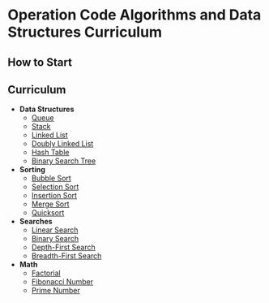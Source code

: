 # Operation Code Algorithms and Data Structures Curriculum

## How to Start

## Curriculum

- **Data Structures**
  - [Queue](src/data-structures/queue)
  - [Stack](src/data-structures/stack)
  - [Linked List](src/data-structures/linked-list)
  - [Doubly Linked List](src/data-structures/doubly-linked-list)
  - [Hash Table](src/data-structures/hash-table)
  - [Binary Search Tree](src/data-structures/tree/binary-search-tree)
- **Sorting**
  - [Bubble Sort](src/algorithms/sorting/bubble-sort)
  - [Selection Sort](src/algorithms/sorting/selection-sort)
  - [Insertion Sort](src/algorithms/sorting/insertion-sort)
  - [Merge Sort](src/algorithms/sorting/merge-sort)
  - [Quicksort](src/algorithms/sorting/quick-sort)
- **Searches**
  - [Linear Search](src/algorithms/search/linear-search)
  - [Binary Search](src/algorithms/search/binary-search)
  - [Depth-First Search](src/algorithms/tree/depth-first-search)
  - [Breadth-First Search](src/algorithms/tree/breadth-first-search)
- **Math**
  - [Factorial](src/algorithms/math/factorial)
  - [Fibonacci Number](src/algorithms/math/fibonacci)
  - [Prime Number](src/algorithms/math/prime)
